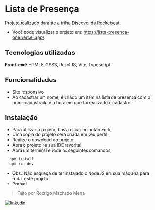 # Lista de Presença

Projeto realizado durante a trilha Discover da Rocketseat.

- Você pode visualizar o projeto em: https://lista-presenca-one.vercel.app/.

## Tecnologias utilizadas

**Front-end:** HTML5, CSS3, ReactJS, Vite, Typescript.

## Funcionalidades

- Site responsivo.
- Ao cadastrar um nome, é criado um item na lista de presença com o nome cadastrado e a hora em que foi realizado o cadastro.

## Instalação

- Para utilizar o projeto, basta clicar no botão Fork.
- Uma cópia do projeto será criada em seu perfil.
- Realize o download do projeto.
- Abra o projeto na sua IDE favorita!
- Abra um terminal e rode os seguintes comandos:
```bash
  npm install
  npm run dev
```
- Obs.: Não esqueça de ter instalado o NodeJS em sua máquina para rodar este projeto.
- Pronto!

> Feito por Rodrigo Machado Mena

[![linkedin](https://img.shields.io/badge/linkedin-0A66C2?style=for-the-badge&logo=linkedin&logoColor=white)](https://www.linkedin.com/in/rmmena/)

